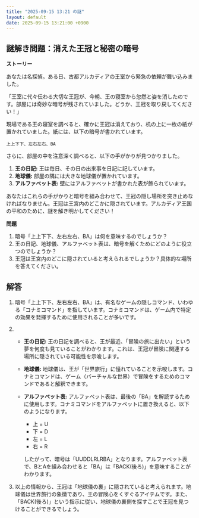 ```yaml
---
title: "2025-09-15 13:21 の謎"
layout: default
date: 2025-09-15 13:21:00 +0900
---
```

## 謎解き問題：消えた王冠と秘密の暗号

**ストーリー**

あなたは名探偵。ある日、古都アルカディアの王室から緊急の依頼が舞い込みました。

「王室に代々伝わる大切な王冠が、今朝、王の寝室から忽然と姿を消したのです。部屋には奇妙な暗号が残されていました。どうか、王冠を取り戻してください！」

現場である王の寝室を調べると、確かに王冠は消えており、机の上に一枚の紙が置かれていました。紙には、以下の暗号が書かれています。

```
上上下下、左右左右、BA
```

さらに、部屋の中を注意深く調べると、以下の手がかりが見つかりました。

1.  **王の日記:** 王は毎日、その日の出来事を日記に記しています。
2.  **地球儀:** 部屋の隅には大きな地球儀が置かれています。
3.  **アルファベット表:** 壁にはアルファベットが書かれた表が飾られています。

あなたはこれらの手がかりと暗号を組み合わせて、王冠の隠し場所を突き止めなければなりません。王冠は王宮内のどこかに隠されています。アルカディア王国の平和のために、謎を解き明かしてください！

**問題**

1.  暗号「上上下下、左右左右、BA」は何を意味するのでしょうか？
2.  王の日記、地球儀、アルファベット表は、暗号を解くためにどのように役立つのでしょうか？
3.  王冠は王宮内のどこに隠されていると考えられるでしょうか？具体的な場所を答えてください。

## 解答

1.  暗号「上上下下、左右左右、BA」は、有名なゲームの隠しコマンド、いわゆる「コナミコマンド」を指しています。コナミコマンドは、ゲーム内で特定の効果を発揮するために使用されることが多いです。

2.  *   **王の日記:** 王の日記を調べると、王が最近、「冒険の旅に出たい」という夢を何度も見ていることがわかります。これは、王冠が冒険に関連する場所に隠されている可能性を示唆します。
    *   **地球儀:** 地球儀は、王が「世界旅行」に憧れていることを示唆します。コナミコマンドは、ゲーム（バーチャルな世界）で冒険をするためのコマンドであると解釈できます。
    *   **アルファベット表:** アルファベット表は、最後の「BA」を解読するために使用します。コナミコマンドをアルファベットに置き換えると、以下のようになります。

        *   上 = U
        *   下 = D
        *   左 = L
        *   右 = R

        したがって、暗号は「UUDDLRLRBA」となります。アルファベット表で、BとAを組み合わせると「BA」は「BACK(後ろ)」を意味することがわかります。

3.  以上の情報から、王冠は「地球儀の裏」に隠されていると考えられます。地球儀は世界旅行の象徴であり、王の冒険心をくすぐるアイテムです。また、「BACK(後ろ)」という指示に従い、地球儀の裏側を探すことで王冠を見つけることができるでしょう。
